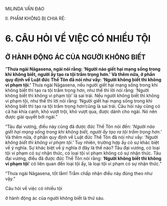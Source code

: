 MILINDA VẤN ĐẠO

II. PHẨM KHÔNG BỊ CHIA RẼ:

# 6. CÂU HỎI VỀ VIỆC CÓ NHIỀU TỘI

## Ở HÀNH ĐỘNG ÁC CỦA NGƯỜI KHÔNG BIẾT

“**Thưa ngài Nāgasena, ngài nói rằng: ‘Người nào giết hại mạng sống trong khi không biết, người ấy tạo ra tội trầm trọng hơn.’ Và thêm nữa, ở phần quy định về Luật đức Thế Tôn đã nói như vầy: ‘Người không biết thì không vi phạm tội.’** Thưa ngài Nāgasena, nếu người giết hại mạng sống trong khi không biết thì tạo ra tội trầm trọng hơn, như thế thì lời nói rằng: ‘Người không biết thì không vi phạm tội’ là sai trái. Nếu người không biết thì không vi phạm tội, như thế thì lời nói rằng: ‘Người giết hại mạng sống trong khi không biết thì tạo ra tội trầm trọng hơn’cũng là sai trái. Câu hỏi này cũng có cả hai khía cạnh, khó vượt trội, khó vượt qua, được dành cho ngài. Nó nên được giải quyết bởi ngài.”

“Tâu đại vương, điều này cũng đã được đức Thế Tôn nói đến: ‘_Người nào giết hại mạng sống trong khi không biết, người ấy tạo ra tội trầm trọng hơn_.’ Và thêm nữa, ở phần quy định về Luật đức Thế Tôn đã nói như vầy: ‘_Người không biết thì không vi phạm tội_.’ Tuy nhiên, trường hợp ấy có sự khác biệt về ý nghĩa. Sự khác biệt về ý nghĩa ở đây là thế nào? Tâu đại vương, có loại tội vi phạm có sự nhận thức, có loại tội vi phạm không có sự nhận thức. Tâu đại vương, điều đã được đức Thế Tôn nói rằng: ‘**Người không biết thì không vi phạm tội**’ có liên quan đến loại tội ấy, là loại tội vi phạm có sự nhận thức.”

“Thưa ngài Nāgasena, tốt lắm! Trẫm chấp nhận điều này đúng theo như vậy.”

Câu hỏi về việc có nhiều tội

ở hành động ác của người không biết là thứ sáu.
